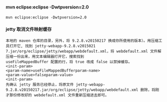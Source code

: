 
#### mvn eclipse:eclipse -Dwtpversion=2.0
`mvn eclipse:eclipse -Dwtpversion=2.0`

#### jetty 取消文件映射缓存
```解决办法，找到 %repo%/org/eclipse/jetty/jetty-webapp/9.2.8.v20150217/jetty-webapp-9.2.8.v20150217.jar（%repo% 表示你
本地的 maven 仓库的目录，另外，将 9.2.8.v20150217 换成你所使用的版本）。用压缩工具打开它, 找到 jetty-webapp-9.2.8.v2015021
7.jar/org/eclipse/jetty/webapp/webdefault.xml，将 webdefault.xml 文件解压缩一份出来，用文本编辑器打开它，搜索找到
useFileMappedBuffer 配置的行，将 true 改成 false 以禁掉缓存。
<init-param>
<param-name>useFileMappedBufferparam-name>
<param-value>falseparam-value>
<init-param>
先确认 jetty 服务已经停止，将原文件 jetty-webapp-9.2.8.v20150217.jar/org/eclipse/jetty/webapp/webdefault.xml 删除，将刚
才那份修改好的 webdefault.xml 文件重新压缩进去即可。

```
